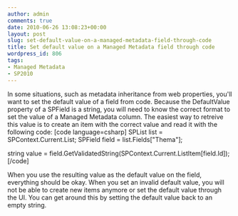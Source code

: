 ```yaml
---
author: admin
comments: true
date: 2010-06-26 13:08:23+00:00
layout: post
slug: set-default-value-on-a-managed-metadata-field-through-code
title: Set default value on a Managed Metadata field through code
wordpress_id: 806
tags:
- Managed Metadata
- SP2010
---
```


In some situations, such as metadata inheritance from web properties, you'll want to set the default value of a field from code. 
Because the DefaultValue property of a SPField is a string, you will need to know the correct format to set the value of a Managed Metadata column. The easiest way to retreive this value is to create an item with the correct value and read it with the following code: 
[code language=csharp]
SPList list = SPContext.Current.List;
SPField field = list.Fields["Thema"];

string value = field.GetValidatedString(SPContext.Current.ListItem[field.Id]);
[/code]

When you use the resulting value as the default value on the field, everything should be okay. When you set an invalid default value, you will not be able to create new items anymore or set the default value through the UI. You can get around this by setting the default value back to an empty string.

